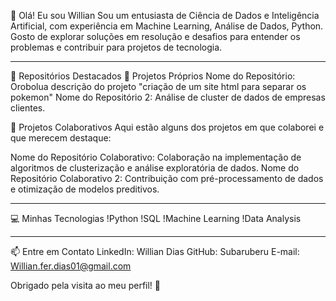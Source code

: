 👋 Olá! Eu sou Willian
Sou um entusiasta de Ciência de Dados e Inteligência Artificial, com experiência em Machine Learning, Análise de Dados, Python. Gosto de explorar soluções em resolução e desafios para entender os problemas e contribuir para projetos de tecnologia.

---

🌟 Repositórios Destacados
🚀 Projetos Próprios
Nome do Repositório: Orobolua descrição do projeto "criação de um site html para separar os pokemon"
Nome do Repositório 2: Análise de cluster de dados de empresas clientes.

🤝 Projetos Colaborativos
Aqui estão alguns dos projetos em que colaborei e que merecem destaque:

Nome do Repositório Colaborativo: Colaboração na implementação de algoritmos de clusterização e análise exploratória de dados.
Nome do Repositório Colaborativo 2: Contribuição com pré-processamento de dados e otimização de modelos preditivos.

---

💻 Minhas Tecnologias
!Python
!SQL
!Machine Learning
!Data Analysis

---

📫 Entre em Contato
LinkedIn: Willian Dias
GitHub: Subaruberu
E-mail: Willian.fer.dias01@gmail.com 

Obrigado pela visita ao meu perfil! 🚀
